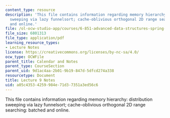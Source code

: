 ```yaml
---
content_type: resource
description: 'This file contains information regarding memory hierarchy: distribution
  sweeping via lazy funnelsort; cache-oblivious orthogonal 2D range searching: batched
  and online.'
file: /ol-ocw-studio-app/courses/6-851-advanced-data-structures-spring-2012/a05c43534259984e71d37351a3ed56c6_MIT6_851S12_Lec9.pdf
file_size: 6801313
file_type: application/pdf
learning_resource_types:
- Lecture Notes
license: https://creativecommons.org/licenses/by-nc-sa/4.0/
ocw_type: OCWFile
parent_title: Calendar and Notes
parent_type: CourseSection
parent_uid: 9d1ac4aa-2b01-9b19-847d-5dfcd274a338
resourcetype: Document
title: Lecture 9 Notes
uid: a05c4353-4259-984e-71d3-7351a3ed56c6
---
```

This file contains information regarding memory hierarchy: distribution sweeping via lazy funnelsort; cache-oblivious orthogonal 2D range searching: batched and online.
